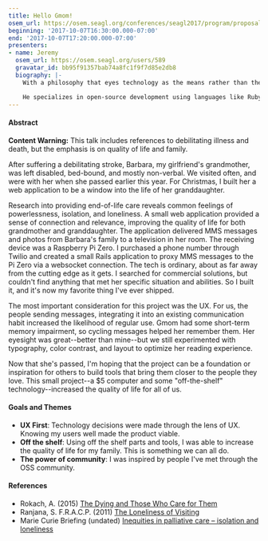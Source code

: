 ```yaml
---
title: Hello Gmom!
osem_url: https://osem.seagl.org/conferences/seagl2017/program/proposals/357
beginning: '2017-10-07T16:30:00.000-07:00'
end: '2017-10-07T17:20:00.000-07:00'
presenters:
- name: Jeremy
  osem_url: https://osem.seagl.org/users/589
  gravatar_id: bb95f91357bab74a8fc1f9f7d85e2db8
  biography: |-
    With a philosophy that eyes technology as the means rather than the end, Jeremy takes a human-centric approach to software development. He utilizes technology as a medium for human expression, building real-world communities, and solving real problems.

    He specializes in open-source development using languages like Ruby, JavaScript, and Elixir. Jeremy is also a conference organizer, community advocate, teacher, and world-class hugger.
---
```


#### Abstract
**Content Warning:** This talk includes references to debilitating illness and death, but the emphasis is on quality of life and family.

After suffering a debilitating stroke, Barbara, my girlfriend's grandmother, was left disabled, bed-bound, and mostly non-verbal. We visited often, and were with her when she passed earlier this year. For Christmas, I built her a web application to be a window into the life of her granddaughter.

Research into providing end-of-life care reveals common feelings of powerlessness, isolation, and loneliness. A small web application provided a sense of connection and relevance, improving the quality of life for both grandmother and granddaughter. The application delivered MMS messages and photos from Barbara's family to a television in her room. The receiving device was a Raspberry Pi Zero. I purchased a phone number through Twilio and created a small Rails application to proxy MMS messages to the Pi Zero via a websocket connection. The tech is ordinary, about as far away from the cutting edge as it gets. I searched for commercial solutions, but couldn't find anything that met her specific situation and abilities. So I built it, and it's now my favorite thing I've ever shipped.

The most important consideration for this project was the UX. For us, the people sending messages, integrating it into an existing communication habit increased the likelihood of regular use. Gmom had some short-term memory impairment, so cycling messages helped her remember them. Her eyesight was great--better than mine--but we still experimented with typography, color contrast, and layout to optimize her reading experience.

Now that she's passed, I'm hoping that the project can be a foundation or inspiration for others to build tools that bring them closer to the people they love. This small project--a $5 computer and some "off-the-shelf" technology--increased the quality of life for all of us.

#### Goals and Themes

- **UX First**: Technology decisions were made through the lens of UX. Knowing my users well made the product viable.
- **Off the shelf**: Using off the shelf parts and tools, I was able to increase the quality of life for my family. This is something we can all do.
- **The power of community**: I was inspired by people I've met through the OSS community.

#### References
- Rokach, A. (2015) [The Dying and Those Who Care for Them](https://www.omicsonline.org/open-access/the-dying-and-those-who-care-for-them-jpc-1000101.php?aid=66704#5)
- Ranjana, S. F.R.A.C.P. (2011) [The Loneliness of Visiting](http://www.nejm.org/doi/full/10.1056/NEJMp1013909?query=TOC&)
- Marie Curie Briefing (undated) [Inequities in palliative care – isolation and loneliness](https://www.mariecurie.org.uk/globalassets/media/documents/policy/briefings-consultations/scotland-briefings/marie-curie-briefing-inequities-isolation-loneliness.pdf)
